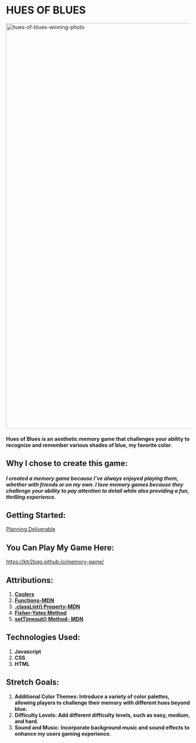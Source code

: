 # HUES OF BLUES
<img alt="hues-of-blues-winning-photo" width="1109" alt="8A7AA2C0-A3B9-4775-90AF-B11ED23675FB" src="https://github.com/user-attachments/assets/214a5b04-8cc0-4847-b0c4-ec23a20b59eb">

#### Hues of Blues is an aesthetic memory game that challenges your ability to recognize and remember various shades of blue, my favorite color.

## Why I chose to create this game:
##### I created a memory game because I’ve always enjoyed playing them, whether with friends or on my own. I love memory games because they challenge your ability to pay attention to detail while also providing a fun, thrilling experience. 

## Getting Started:
[Planning Deliverable](https://docs.google.com/document/d/1pVcJsQ8F68Ibu4VGIEaVrg2upU6kjF3P0Owl1mflNXU/edit)

## You Can Play My Game Here: 
https://ktr2bqg.github.io/memory-game/

## Attributions:
1. **[Coolers](https://coolors.co/palettes/popular/monochromatic)**
2. **[Functions-MDN](https://developer.mozilla.org/en-US/docs/Web/JavaScript/Guide/Functions)**
3. **[.classList() Property-MDN](https://developer.mozilla.org/en-US/docs/Web/API/Element/classList)**
4. **[Fisher-Yates Method](https://stackoverflow.com/questions/59810241/how-to-fisher-yates-shuffle-a-javascript-array)**
5. **[setTimeout() Method- MDN](https://developer.mozilla.org/en-US/docs/Web/API/setTimeout)**


## Technologies Used:
1. **Javascript**
2. **CSS**
3. **HTML**

## Stretch Goals:
1. **Additional Color Themes: Introduce a variety of color palettes, allowing players to challenge their memory with different hues beyond blue.**
2. **Difficulty Levels: Add different difficulty levels, such as easy, medium, and hard.**
3. **Sound and Music: Incorporate background music and sound effects to enhance my users gaming experience.**
